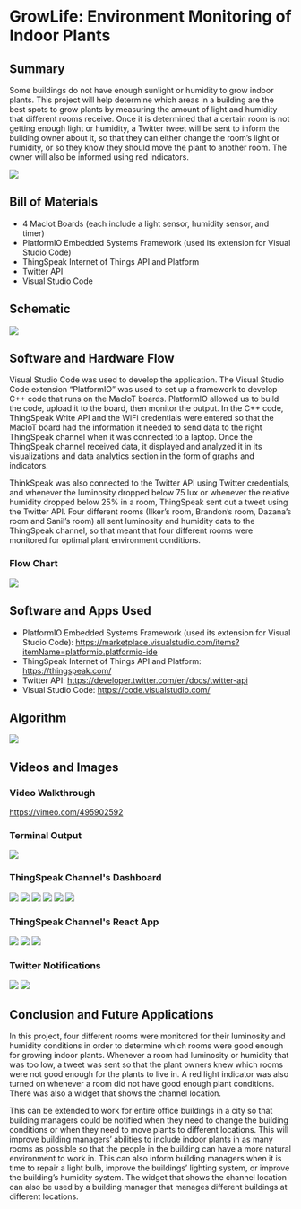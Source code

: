 # GrowLife: Environment Monitoring of Indoor Plants

## Summary
Some buildings do not have enough sunlight or humidity to grow indoor plants. This project will help determine which areas in a building are the best spots to grow plants by measuring the amount of light and humidity that different rooms receive. Once it is determined that a certain room is not getting enough light or humidity, a Twitter tweet will be sent to inform the building owner about it, so that they can either change the room’s light or humidity, or so they know they should move the plant to another room. The owner will also be informed using red indicators.

<img src="./images/Cover_Image.png"></img>

## Bill of Materials
* 4 MacIot Boards (each include a light sensor, humidity sensor, and timer)
* PlatformIO Embedded Systems Framework (used its extension for Visual Studio Code)
* ThingSpeak Internet of Things API and Platform
* Twitter API
* Visual Studio Code

## Schematic

<img src="./images/Schematic.png"></img>

## Software and Hardware Flow
Visual Studio Code was used to develop the application. The Visual Studio Code extension “PlatformIO” was used to set up a framework to develop C++ code that runs on the MacIoT boards. PlatformIO allowed us to build the code, upload it to the board, then monitor the output. In the C++ code, ThingSpeak Write API and the WiFi credentials were entered so that the MacIoT board had the information it needed to send data to the right ThingSpeak channel when it was connected to a laptop. Once the ThingSpeak channel received data, it displayed and analyzed it in its visualizations and data analytics section in the form of graphs and indicators. 

ThinkSpeak was also connected to the Twitter API using Twitter credentials, and whenever the luminosity dropped below 75 lux or whenever the relative humidity dropped below 25% in a room, ThingSpeak sent out a tweet using the Twitter API. Four different rooms (Ilker’s room, Brandon’s room, Dazana’s room and Sanil’s room) all sent luminosity and humidity data to the ThingSpeak channel, so that meant that four different rooms were monitored for optimal plant environment conditions.

### Flow Chart

<img src="./images/Flow_Chart.png"></img>

## Software and Apps Used
* PlatformIO Embedded Systems Framework (used its extension for Visual Studio Code): https://marketplace.visualstudio.com/items?itemName=platformio.platformio-ide
* ThingSpeak Internet of Things API and Platform: https://thingspeak.com/
* Twitter API: https://developer.twitter.com/en/docs/twitter-api
* Visual Studio Code: https://code.visualstudio.com/

## Algorithm
<img src="./images/Algorithm.png"></img>

## Videos and Images

### Video Walkthrough
https://vimeo.com/495902592

### Terminal Output
<img src="./images/Terminal_Output.png"></img>

### ThingSpeak Channel's Dashboard
<img src="./images/ThingSpeak_Channel-1.png"></img>
<img src="./images/ThingSpeak_Channel-2.png"></img>
<img src="./images/ThingSpeak_Channel-3.png"></img>
<img src="./images/ThingSpeak_Channel-4.png"></img>
<img src="./images/ThingSpeak_Channel-5.png"></img>
<img src="./images/ThingSpeak_Channel-6.png"></img>

### ThingSpeak Channel's React App
<img src="./images/ThingSpeak_React_App-1.png"></img>
<img src="./images/ThingSpeak_React_App-2.png"></img>
<img src="./images/ThingSpeak_React_App-3.png"></img>

### Twitter Notifications
<img src="./images/Twitter_Notification-1.png"></img>
<img src="./images/Twitter_Notification-2.png"></img>

## Conclusion and Future Applications
In this project, four different rooms were monitored for their luminosity and humidity conditions in order to determine which rooms were good enough for growing indoor plants. Whenever a room had luminosity or humidity that was too low, a tweet was sent so that the plant owners knew which rooms were not good enough for the plants to live in. A red light indicator was also turned on whenever a room did not have good enough plant conditions. There was also a widget that shows the channel location.

This can be extended to work for entire office buildings in a city so that building managers could be notified when they need to change the building conditions or when they need to move plants to different locations. This will improve building managers’ abilities to include indoor plants in as many rooms as possible so that the people in the building can have a more natural environment to work in. This can also inform building managers when it is time to repair a light bulb, improve the buildings’ lighting system, or improve the building’s humidity system. The widget that shows the channel location can also be used by a building manager that manages different buildings at different locations.
